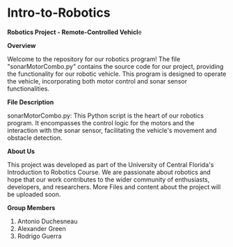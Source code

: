 # Intro-to-Robotics
**Robotics Project - Remote-Controlled Vehicl**e

**Overview**

Welcome to the repository for our robotics program! The file "sonarMotorCombo.py" contains the source code for our project, providing the functionality for our robotic vehicle. This program is designed to operate the vehicle, incorporating both motor control and sonar sensor functionalities.

**File Description**

sonarMotorCombo.py: This Python script is the heart of our robotics program. It encompasses the control logic for the motors and the interaction with the sonar sensor, facilitating the vehicle's movement and obstacle detection.

**About Us**

This project was developed as part of the University of Central Florida's Introduction to Robotics Course. We are passionate about robotics and hope that our work contributes to the wider community of enthusiasts, developers, and researchers. More Files and content about the project will be uploaded soon.

**Group Members**

1. Antonio Duchesneau
2. Alexander Green
3. Rodrigo Guerra
